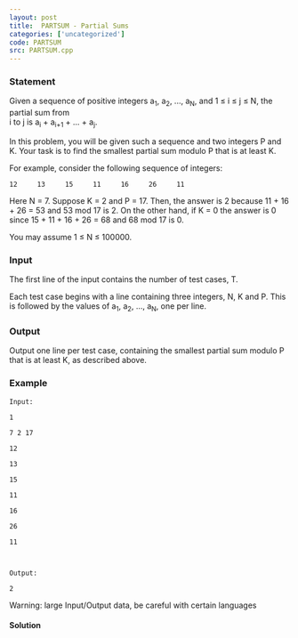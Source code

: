 ```yaml
---
layout: post
title:  PARTSUM - Partial Sums
categories: ['uncategorized']
code: PARTSUM
src: PARTSUM.cpp
---
```


### **Statement**

Given a sequence of positive integers a<sub>1</sub>, a<sub>2</sub>,
..., a<sub>N</sub>, and 1 ≤ i ≤ j ≤ N, the partial sum from  
i to j is a<sub>i</sub> + a<sub>i+1</sub> + ... + a<sub>j</sub>.

In this problem, you will be given such a sequence and two integers P and K.
Your task is to find the smallest partial sum modulo P that is at least K.

For example, consider the following sequence of integers:

    
    
    12     13     15     11     16     26     11

Here N = 7. Suppose K = 2 and P = 17. Then, the answer is 2 because 11 + 16 +
26 = 53 and 53 mod 17 is 2. On the other hand, if K = 0 the answer is 0 since
15 + 11 + 16 + 26 = 68 and 68 mod 17 is 0.

You may assume 1 ≤ N ≤ 100000.

### Input

The first line of the input contains the number of test cases, T.

Each test case begins with a line containing three integers, N, K and P. This
is followed by the values of a<sub>1</sub>, a<sub>2</sub>, ...,
a<sub>N</sub>, one per line.

### Output

Output one line per test case, containing the smallest partial sum modulo P
that is at least K, as described above.

### Example

    
    
    Input:
    1
    7 2 17
    12
    13
    15
    11
    16
    26
    11
    
    Output:
    2
    

Warning: large Input/Output data, be careful with certain languages



#### **Solution**



